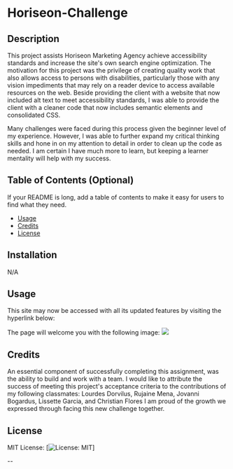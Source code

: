 # Horiseon-Challenge

## Description

This project assists Horiseon Marketing Agency achieve accessibility standards and increase the site's own search engine optimization.
The motivation for this project was the privilege of creating quality work that also allows access to persons with disabilities, particularly those with any vision impediments that may rely on a reader device to access available resources on the web.
Beside providing the client with a website that now included alt text to meet accessibility standards, I was able to provide the client with a cleaner code that now includes semantic elements and consolidated CSS. 

Many challenges were faced during this process given the beginner level of my experience. However, I was able to further expand my critical thinking skills and hone in on my attention to detail in order to clean up the code as needed. I am certain I have much more to learn, but keeping a learner mentality will help with my success. 


## Table of Contents (Optional)

If your README is long, add a table of contents to make it easy for users to find what they need.

- [Usage](#usage)
- [Credits](#credits)
- [License](#license)

## Installation

N/A

## Usage

This site may now be accessed with all its updated features by visiting the hyperlink below: 

<!-- insert link after deployment here -->

The page will welcome you with the following image:
<img src=/Users/anniessosa/Desktop/UM-Bootcamp/Horiseon-Challenge-2/Images/Screenshot.png>

## Credits

An essential component of successfully completing this assignment, was the ability to build and work with a team. I would like to attribute the success of meeting this project's acceptance criteria to the contributions of my following classmates:
Lourdes Dorvilus, Rujaine Mena, Jovanni Bogardus, Lissette Garcia, and Christian Flores
I am proud of the growth we expressed through facing this new challenge together.

## License

MIT License: [![License: MIT](https://img.shields.io/badge/License-MIT-yellow.svg)]

--